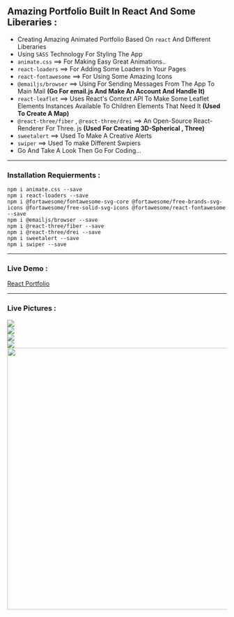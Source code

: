 ##  Amazing Portfolio Built In React And Some Liberaries :
 + Creating Amazing Animated Portfolio Based On `react` And Different Liberaries
 + Using `SASS` Technology For Styling The App
 + `animate.css` ==> For Making Easy Great Animations..
 + `react-loaders` ==> For Adding Some Loaders In Your Pages
 + `react-fontawesome` ==> For Using Some Amazing Icons 
 + `@emailjs/browser` ==> Using For Sending Messages From The App To Main Mail **(Go For email.js And Make An Account And Handle It)**
 + `react-leaflet` ==> Uses React's Context API To Make Some Leaflet Elements Instances Available To Children Elements That Need It **(Used To Create A Map)**
 + `@react-three/fiber` , `@react-three/drei` ==> An Open-Source React-Renderer For Three. js **(Used For Creating 3D-Spherical , Three)**
 + `sweetalert` ==> Used To Make A Creative Alerts
 + `swiper` ==> Used To make Different Swpiers  
 + Go And Take A Look Then Go For Coding...
 ---------------------------------------------------------------------------------------------------------------
 ### Installation Requierments :
 ```
 npm i animate.css --save
 npm i react-loaders --save 
 npm i @fortawesome/fontawesome-svg-core @fortawesome/free-brands-svg-icons @fortawesome/free-solid-svg-icons @fortawesome/react-fontawesome  --save 
 npm i @emailjs/browser --save 
 npm i @react-three/fiber --save 
 npm i @react-three/drei --save 
 npm i sweetalert --save 
 npm i swiper --save 
   ``` 
  ---------------------------------------------------------------------------------------------------------------
 ### Live Demo : 
 [React Portfolio](https://ob-portfolio-react.onrender.com)
 
 ---------------------------------------------------------------------------------------------------------------
 ### Live Pictures :
 <div>
 <img src='https://user-images.githubusercontent.com/114960595/214439576-69ae5ad7-b147-43ad-aa05-7b03b5e283c2.png' />
 <br />
 <img src='https://user-images.githubusercontent.com/114960595/214439589-abc043d8-7a63-46e6-8cef-8bd9be5da097.png' />
  <br />
 <img src='https://user-images.githubusercontent.com/114960595/214439593-477a2fda-b544-48ea-8dae-7477926522fc.png' />
  <br />
 <img src='https://user-images.githubusercontent.com/114960595/214640528-1fe9a551-a71f-412b-86f8-6399be4cb259.png' />
  <br />
 <img src='https://user-images.githubusercontent.com/114960595/214439911-2e234382-575d-42f0-b732-9dfda4e30a69.png' height='600' />
 </div>
